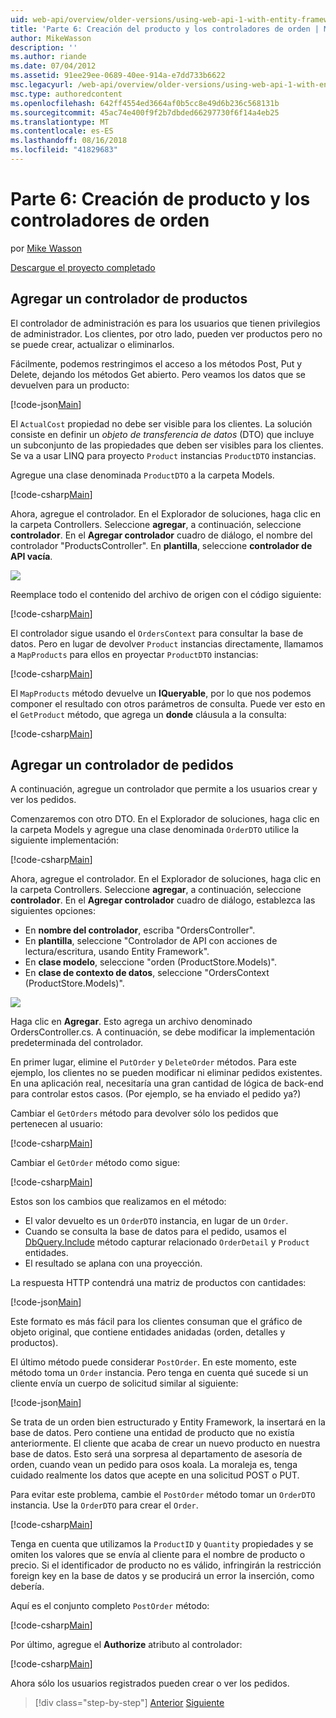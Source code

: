 ```yaml
---
uid: web-api/overview/older-versions/using-web-api-1-with-entity-framework-5/using-web-api-with-entity-framework-part-6
title: 'Parte 6: Creación del producto y los controladores de orden | Microsoft Docs'
author: MikeWasson
description: ''
ms.author: riande
ms.date: 07/04/2012
ms.assetid: 91ee29ee-0689-40ee-914a-e7dd733b6622
msc.legacyurl: /web-api/overview/older-versions/using-web-api-1-with-entity-framework-5/using-web-api-with-entity-framework-part-6
msc.type: authoredcontent
ms.openlocfilehash: 642ff4554ed3664af0b5cc8e49d6b236c568131b
ms.sourcegitcommit: 45ac74e400f9f2b7dbded66297730f6f14a4eb25
ms.translationtype: MT
ms.contentlocale: es-ES
ms.lasthandoff: 08/16/2018
ms.locfileid: "41829683"
---
```

<a name="part-6-creating-product-and-order-controllers"></a>Parte 6: Creación de producto y los controladores de orden
====================
por [Mike Wasson](https://github.com/MikeWasson)

[Descargue el proyecto completado](http://code.msdn.microsoft.com/ASP-NET-Web-API-with-afa30545)

## <a name="add-a-products-controller"></a>Agregar un controlador de productos

El controlador de administración es para los usuarios que tienen privilegios de administrador. Los clientes, por otro lado, pueden ver productos pero no se puede crear, actualizar o eliminarlos.

Fácilmente, podemos restringimos el acceso a los métodos Post, Put y Delete, dejando los métodos Get abierto. Pero veamos los datos que se devuelven para un producto:

[!code-json[Main](using-web-api-with-entity-framework-part-6/samples/sample1.json?highlight=1)]

El `ActualCost` propiedad no debe ser visible para los clientes. La solución consiste en definir un *objeto de transferencia de datos* (DTO) que incluye un subconjunto de las propiedades que deben ser visibles para los clientes. Se va a usar LINQ para proyecto `Product` instancias `ProductDTO` instancias.

Agregue una clase denominada `ProductDTO` a la carpeta Models.

[!code-csharp[Main](using-web-api-with-entity-framework-part-6/samples/sample2.cs)]

Ahora, agregue el controlador. En el Explorador de soluciones, haga clic en la carpeta Controllers. Seleccione **agregar**, a continuación, seleccione **controlador**. En el **Agregar controlador** cuadro de diálogo, el nombre del controlador &quot;ProductsController&quot;. En **plantilla**, seleccione **controlador de API vacía**.

![](using-web-api-with-entity-framework-part-6/_static/image1.png)

Reemplace todo el contenido del archivo de origen con el código siguiente:

[!code-csharp[Main](using-web-api-with-entity-framework-part-6/samples/sample3.cs)]

El controlador sigue usando el `OrdersContext` para consultar la base de datos. Pero en lugar de devolver `Product` instancias directamente, llamamos a `MapProducts` para ellos en proyectar `ProductDTO` instancias:

[!code-csharp[Main](using-web-api-with-entity-framework-part-6/samples/sample4.cs?highlight=1)]

El `MapProducts` método devuelve un **IQueryable**, por lo que nos podemos componer el resultado con otros parámetros de consulta. Puede ver esto en el `GetProduct` método, que agrega un **donde** cláusula a la consulta:

[!code-csharp[Main](using-web-api-with-entity-framework-part-6/samples/sample5.cs?highlight=2)]

## <a name="add-an-orders-controller"></a>Agregar un controlador de pedidos

A continuación, agregue un controlador que permite a los usuarios crear y ver los pedidos.

Comenzaremos con otro DTO. En el Explorador de soluciones, haga clic en la carpeta Models y agregue una clase denominada `OrderDTO` utilice la siguiente implementación:

[!code-csharp[Main](using-web-api-with-entity-framework-part-6/samples/sample6.cs)]

Ahora, agregue el controlador. En el Explorador de soluciones, haga clic en la carpeta Controllers. Seleccione **agregar**, a continuación, seleccione **controlador**. En el **Agregar controlador** cuadro de diálogo, establezca las siguientes opciones:

- En **nombre del controlador**, escriba "OrdersController".
- En **plantilla**, seleccione "Controlador de API con acciones de lectura/escritura, usando Entity Framework".
- En **clase modelo**, seleccione &quot;orden (ProductStore.Models)&quot;.
- En **clase de contexto de datos**, seleccione &quot;OrdersContext (ProductStore.Models)&quot;.

![](using-web-api-with-entity-framework-part-6/_static/image2.png)

Haga clic en **Agregar**. Esto agrega un archivo denominado OrdersController.cs. A continuación, se debe modificar la implementación predeterminada del controlador.

En primer lugar, elimine el `PutOrder` y `DeleteOrder` métodos. Para este ejemplo, los clientes no se pueden modificar ni eliminar pedidos existentes. En una aplicación real, necesitaría una gran cantidad de lógica de back-end para controlar estos casos. (Por ejemplo, se ha enviado el pedido ya?)

Cambiar el `GetOrders` método para devolver sólo los pedidos que pertenecen al usuario:

[!code-csharp[Main](using-web-api-with-entity-framework-part-6/samples/sample7.cs)]

Cambiar el `GetOrder` método como sigue:

[!code-csharp[Main](using-web-api-with-entity-framework-part-6/samples/sample8.cs)]

Estos son los cambios que realizamos en el método:

- El valor devuelto es un `OrderDTO` instancia, en lugar de un `Order`.
- Cuando se consulta la base de datos para el pedido, usamos el [DbQuery.Include](https://msdn.microsoft.com/library/gg696395) método capturar relacionado `OrderDetail` y `Product` entidades.
- El resultado se aplana con una proyección.

La respuesta HTTP contendrá una matriz de productos con cantidades:

[!code-json[Main](using-web-api-with-entity-framework-part-6/samples/sample9.json)]

Este formato es más fácil para los clientes consuman que el gráfico de objeto original, que contiene entidades anidadas (orden, detalles y productos).

El último método puede considerar `PostOrder`. En este momento, este método toma un `Order` instancia. Pero tenga en cuenta qué sucede si un cliente envía un cuerpo de solicitud similar al siguiente:

[!code-json[Main](using-web-api-with-entity-framework-part-6/samples/sample10.json)]

Se trata de un orden bien estructurado y Entity Framework, la insertará en la base de datos. Pero contiene una entidad de producto que no existía anteriormente. El cliente que acaba de crear un nuevo producto en nuestra base de datos. Esto será una sorpresa al departamento de asesoría de orden, cuando vean un pedido para osos koala. La moraleja es, tenga cuidado realmente los datos que acepte en una solicitud POST o PUT.

Para evitar este problema, cambie el `PostOrder` método tomar un `OrderDTO` instancia. Use la `OrderDTO` para crear el `Order`.

[!code-csharp[Main](using-web-api-with-entity-framework-part-6/samples/sample11.cs)]

Tenga en cuenta que utilizamos la `ProductID` y `Quantity` propiedades y se omiten los valores que se envía al cliente para el nombre de producto o precio. Si el identificador de producto no es válido, infringirán la restricción foreign key en la base de datos y se producirá un error la inserción, como debería.

Aquí es el conjunto completo `PostOrder` método:

[!code-csharp[Main](using-web-api-with-entity-framework-part-6/samples/sample12.cs)]

Por último, agregue el **Authorize** atributo al controlador:

[!code-csharp[Main](using-web-api-with-entity-framework-part-6/samples/sample13.cs)]

Ahora sólo los usuarios registrados pueden crear o ver los pedidos.

> [!div class="step-by-step"]
> [Anterior](using-web-api-with-entity-framework-part-5.md)
> [Siguiente](using-web-api-with-entity-framework-part-7.md)
